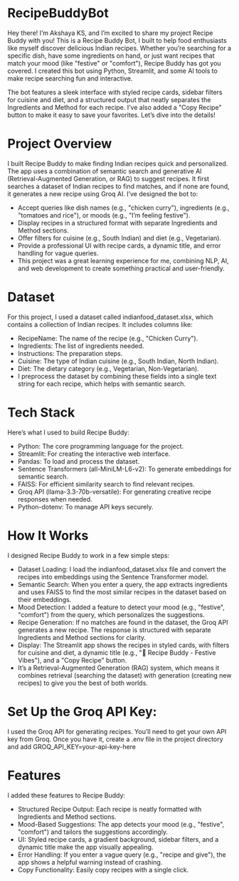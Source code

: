 # RecipeBuddyBot

Hey there! I’m Akshaya KS, and I’m excited to share my project Recipe Buddy with you! This is a Recipe Buddy Bot, I built to help food enthusiasts like myself discover delicious Indian recipes. Whether you’re searching for a specific dish, have some ingredients on hand, or just want recipes that match your mood (like "festive" or "comfort"), Recipe Buddy has got you covered. I created this bot using Python, Streamlit, and some  AI tools to make recipe searching fun and interactive.

The bot features a sleek interface with styled recipe cards, sidebar filters for cuisine and diet, and a structured output that neatly separates the Ingredients and Method for each recipe. I’ve also added a "Copy Recipe" button to make it easy to save your favorites. Let’s dive into the details!

# Project Overview

I built Recipe Buddy to make finding Indian recipes quick and personalized. The app uses a combination of semantic search and generative AI (Retrieval-Augmented Generation, or RAG) to suggest recipes. It first searches a dataset of Indian recipes to find matches, and if none are found, it generates a new recipe using Groq AI. I’ve designed the bot to:

* Accept queries like dish names (e.g., "chicken curry"), ingredients (e.g., "tomatoes and rice"), or moods (e.g., "I’m feeling festive").
* Display recipes in a structured format with separate Ingredients and Method sections.
* Offer filters for cuisine (e.g., South Indian) and diet (e.g., Vegetarian).
* Provide a professional UI with recipe cards, a dynamic title, and error handling for vague queries.
* This project was a great learning experience for me, combining NLP, AI, and web development to create something practical and user-friendly.


# Dataset

For this project, I used a dataset called indianfood_dataset.xlsx, which contains a collection of Indian recipes. It includes columns like:

* RecipeName: The name of the recipe (e.g., "Chicken Curry").
* Ingredients: The list of ingredients needed.
* Instructions: The preparation steps.
* Cuisine: The type of Indian cuisine (e.g., South Indian, North Indian).
* Diet: The dietary category (e.g., Vegetarian, Non-Vegetarian).
* I preprocess the dataset by combining these fields into a single text string for each recipe, which helps with semantic search.


# Tech Stack
Here’s what I used to build Recipe Buddy:

* Python: The core programming language for the project.
* Streamlit: For creating the interactive web interface.
* Pandas: To load and process the dataset.
* Sentence Transformers (all-MiniLM-L6-v2): To generate embeddings for semantic search.
* FAISS: For efficient similarity search to find relevant recipes.
* Groq API (llama-3.3-70b-versatile): For generating creative recipe responses when needed.
* Python-dotenv: To manage API keys securely.

# How It Works
I designed Recipe Buddy to work in a few simple steps:

* Dataset Loading: I load the indianfood_dataset.xlsx file and convert the recipes into embeddings using the Sentence Transformer model.
* Semantic Search: When you enter a query, the app extracts ingredients and uses FAISS to find the most similar recipes in the dataset based on their embeddings.
* Mood Detection: I added a feature to detect your mood (e.g., "festive", "comfort") from the query, which personalizes the suggestions.
* Recipe Generation: If no matches are found in the dataset, the Groq API generates a new recipe. The response is structured with separate Ingredients and Method sections for clarity.
* Display: The Streamlit app shows the recipes in styled cards, with filters for cuisine and diet, a dynamic title (e.g., "🍴 Recipe Buddy - Festive Vibes"), and a "Copy Recipe" button.
* It’s a Retrieval-Augmented Generation (RAG) system, which means it combines retrieval (searching the dataset) with generation (creating new recipes) to give you the best of both worlds.


# Set Up the Groq API Key:
I used the Groq API for generating recipes. You’ll need to get your own API key from Groq. Once you have it, create a .env file in the project directory and add 
GROQ_API_KEY=your-api-key-here

# Features
I added  these features to Recipe Buddy:

* Structured Recipe Output: Each recipe is neatly formatted with Ingredients and Method sections.
* Mood-Based Suggestions: The app detects your mood (e.g., "festive", "comfort") and tailors the suggestions accordingly.
* UI: Styled recipe cards, a gradient background, sidebar filters, and a dynamic title make the app visually appealing.
* Error Handling: If you enter a vague query (e.g., "recipe and give"), the app shows a helpful warning instead of crashing.
* Copy Functionality: Easily copy recipes with a single click.
